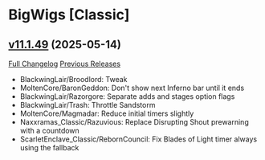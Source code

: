 # BigWigs [Classic]

## [v11.1.49](https://github.com/BigWigsMods/BigWigs_Classic/tree/v11.1.49) (2025-05-14)
[Full Changelog](https://github.com/BigWigsMods/BigWigs_Classic/compare/v11.1.48...v11.1.49) [Previous Releases](https://github.com/BigWigsMods/BigWigs_Classic/releases)

- BlackwingLair/Broodlord: Tweak  
- MoltenCore/BaronGeddon: Don't show next Inferno bar until it ends  
- BlackwingLair/Razorgore: Separate adds and stages option flags  
- BlackwingLair/Trash: Throttle Sandstorm  
- MoltenCore/Magmadar: Reduce initial timers slightly  
- Naxxramas\_Classic/Razuvious: Replace Disrupting Shout prewarning with a countdown  
- ScarletEnclave\_Classic/RebornCouncil: Fix Blades of Light timer always using the fallback  
